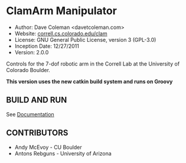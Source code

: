 ClamArm Manipulator
==========
* Author: Dave Coleman <davetcoleman.com>
* Website: [correll.cs.colorado.edu/clam](http://correll.cs.colorado.edu/clam)
* License: GNU General Public License, version 3 (GPL-3.0)
* Inception Date: 12/27/2011
* Version: 2.0.0

Controls for the 7-dof robotic arm in the Correll Lab at the University of Colorado Boulder. 

**This version uses the new catkin build system and runs on Groovy**

BUILD AND RUN
---------

See [Documentation](http://correll.cs.colorado.edu/clam/?page_id=28)


CONTRIBUTORS
---------
   - Andy McEvoy - CU Boulder
   - Antons Rebguns - University of Arizona

